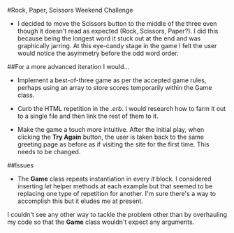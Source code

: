 #Rock, Paper, Scissors Weekend Challenge


  * I decided to move the Scissors button to the middle of the three even though it doesn't read as expected (Rock, Scissors, Paper?). I did this because being the longest word it stuck out at the end and was graphically jarring. At this eye-candy stage in the game I felt the user would notice the asymmetry before the odd word order.


##For a more advanced iteration I would...

  * Implement a best-of-three game as per the accepted game rules, perhaps using an array to store scores temporarily within the Game class.

  * Curb the HTML repetition in the *.erb*. I would research how to farm it out to a single file and then link the rest of them to it.

  * Make the game a touch more intuitive. After the initial play, when clicking the **Try Again** button, the user is taken back to the same greeting page as before as if visiting the site for the first time. This needs to be changed.



##Issues

  * The **Game** class repeats instantiation in every *it* block. I considered inserting *let* helper methods at each example but that seemed to be replacing one type of repetition for another. I'm sure there's a way to accomplish this but it eludes me at present.

  I couldn't see any other way to tackle the problem other than by overhauling my code so that the **Game** class wouldn't expect any arguments.
